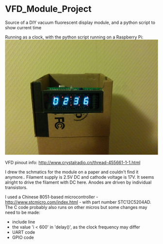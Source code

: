 # VFD_Module_Project
Source of a DIY vacuum fluorescent display module, and a python script to show current time

Running as a clock, with the python script running on a Raspberry Pi:
![VFD Clock](/photos/running_module.jpg?raw=true)

VFD pinout info:
http://www.crystalradio.cn/thread-455661-1-1.html

I drew the schmatics for the module on a paper and couldn't find it anymore.. 
Filament supply is 2.5V DC and cathode voltage is 17V. It seems alright to drive the filament with DC here.
Anodes are driven by individual transistors.

I used a Chinese 8051-based microcontroller - http://www.stcmicro.com/index.html - with part number STC12C5204AD.
The C code probably also runs on other micros but some changes may need to be made:
* include line
* the value 'i < 600' in 'delay()', as the clock frequency may differ
* UART code
* GPIO code
